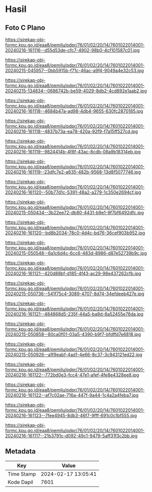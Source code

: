 # Hasil

## Foto C Plano

https://sirekap-obj-formc.kpu.go.id/eaa8/pemilu/pdpr/76/01/02/20/14/7601022014001-20240216-161116--d55d53de-cfc7-4902-98b0-4cf101587c01.jpg

https://sirekap-obj-formc.kpu.go.id/eaa8/pemilu/pdpr/76/01/02/20/14/7601022014001-20240215-045957--0bb5915b-f71c-46ac-a9f4-9049a4e32c53.jpg

https://sirekap-obj-formc.kpu.go.id/eaa8/pemilu/pdpr/76/01/02/20/14/7601022014001-20240215-134834--0686742b-be59-4029-8db2-4cd892e1aab2.jpg

https://sirekap-obj-formc.kpu.go.id/eaa8/pemilu/pdpr/76/01/02/20/14/7601022014001-20240216-161118--4684b47a-ad98-4db4-9655-630fc2870185.jpg

https://sirekap-obj-formc.kpu.go.id/eaa8/pemilu/pdpr/76/01/02/20/14/7601022014001-20240216-161118--4837b73a-ea78-420a-92f9-f7a15ff527cd.jpg

https://sirekap-obj-formc.kpu.go.id/eaa8/pemilu/pdpr/76/01/02/20/14/7601022014001-20240216-161119--9824414b-4f8f-43ac-8cdb-08a9b18314eb.jpg

https://sirekap-obj-formc.kpu.go.id/eaa8/pemilu/pdpr/76/01/02/20/14/7601022014001-20240216-161119--23dfc7e2-a635-482b-9568-13d8f5077746.jpg

https://sirekap-obj-formc.kpu.go.id/eaa8/pemilu/pdpr/76/01/02/20/14/7601022014001-20240216-161120--50b77d1c-5391-48a2-a279-1c350e2694cf.jpg

https://sirekap-obj-formc.kpu.go.id/eaa8/pemilu/pdpr/76/01/02/20/14/7601022014001-20240215-050434--3b22ee72-db80-4431-b9e1-9f7bf6492dfc.jpg

https://sirekap-obj-formc.kpu.go.id/eaa8/pemilu/pdpr/76/01/02/20/14/7601022014001-20240216-161120--bd8b2034-78c0-4d4c-bd76-36cef903b952.jpg

https://sirekap-obj-formc.kpu.go.id/eaa8/pemilu/pdpr/76/01/02/20/14/7601022014001-20240215-050548--6a1c6d4c-6cc6-483d-8986-d87e52739b9c.jpg

https://sirekap-obj-formc.kpu.go.id/eaa8/pemilu/pdpr/76/01/02/20/14/7601022014001-20240216-161121--420d88bf-d185-4f43-ac29-98e437262cfb.jpg

https://sirekap-obj-formc.kpu.go.id/eaa8/pemilu/pdpr/76/01/02/20/14/7601022014001-20240215-050736--541f75c4-3089-4707-8d74-34efdeeb427e.jpg

https://sirekap-obj-formc.kpu.go.id/eaa8/pemilu/pdpr/76/01/02/20/14/7601022014001-20240216-161121--484868d5-235f-44a5-ba9d-8a52455e76da.jpg

https://sirekap-obj-formc.kpu.go.id/eaa8/pemilu/pdpr/76/01/02/20/14/7601022014001-20240215-050858--80ca0f01-03a5-4390-b9f7-bfdffd7e6818.jpg

https://sirekap-obj-formc.kpu.go.id/eaa8/pemilu/pdpr/76/01/02/20/14/7601022014001-20240215-050926--a1f9eabf-4ad1-4e66-8c37-3c943121ed22.jpg

https://sirekap-obj-formc.kpu.go.id/eaa8/pemilu/pdpr/76/01/02/20/14/7601022014001-20240216-161122--772bd0e3-fcc4-47e1-afef-4fe8e4328ee8.jpg

https://sirekap-obj-formc.kpu.go.id/eaa8/pemilu/pdpr/76/01/02/20/14/7601022014001-20240216-161122--af7c02ae-716a-447f-9a44-1c4a2a4feba7.jpg

https://sirekap-obj-formc.kpu.go.id/eaa8/pemilu/pdpr/76/01/02/20/14/7601022014001-20240216-161123--7fee4945-8db3-46f7-9fff-691c0c1bf555.jpg

https://sirekap-obj-formc.kpu.go.id/eaa8/pemilu/pdpr/76/01/02/20/14/7601022014001-20240216-161117--21b3791c-d092-49c1-9479-5aff31f3c2bb.jpg


## Metadata

| Key        | Value               |
| ---------- | ------------------- |
| Time Stamp | 2024-02-17 13:05:41 |
| Kode Dapil | 7601                |



